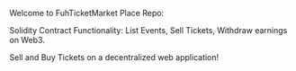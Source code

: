 Welcome to FuhTicketMarket Place Repo:

Solidity Contract Functionality:
List Events, Sell Tickets, Withdraw earnings on Web3.

Sell and Buy Tickets on a decentralized web application!
